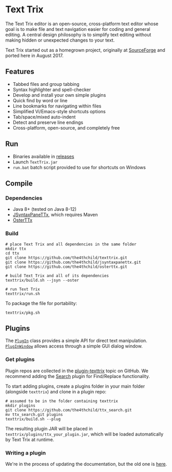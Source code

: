# Text Trix

The Text Trix editor is an open-source, cross-platform text editor whose goal is to make file and text navigation easier for coding and general editing. A central design philosophy is to simplify text editing without making hidden or unexpected changes to your text.

Text Trix started out as a homegrown project, originally at [SourceForge](https://sourceforge.net/projects/texttrix/) and ported here in August 2017.

## Features

* Tabbed files and group tabbing
* Syntax highlighter and spell-checker
* Develop and install your own simple plugins
* Quick find by word or line
* Line bookmarks for navigating within files
* Simplified Vi/Emacs-style shortcuts options
* Tab/space/mixed auto-indent
* Detect and preserve line endings
* Cross-platform, open-source, and completely free

## Run

* Binaries available in [releases](https://github.com/the4thchild/texttrix/releases)
* Launch ``TextTrix.jar``
* ``run.bat`` batch script provided to use for shortcuts on Windows

## Compile

### Dependencies

* Java 8+ (tested on Java 8-12)
* [JSyntaxPaneTTx](https://github.com/the4thchild/jsyntaxpanettx), which requires Maven
* [OsterTTx](https://github.com/the4thchild/osterttx)

### Build



```
# place Text Trix and all dependencies in the same folder
mkdir ttx
cd ttx
git clone https://github.com/the4thchild/texttrix.git
git clone https://github.com/the4thchild/jsyntaxpanettx.git
git clone https://github.com/the4thchild/osterttx.git

# build Text Trix and all of its dependencies
texttrix/build.sh --jsyn --oster

# run Text Trix
texttrix/run.sh
```

To package the file for portability:

```
texttrix/pkg.sh
```

## Plugins

The [`PlugIn`](https://github.com/the4thchild/texttrix/blob/master/com/textflex/texttrix/PlugIn.java) class provides a simple API for direct text manipulation. [`PlugInWindow`](https://github.com/the4thchild/texttrix/blob/master/com/textflex/texttrix/PlugInWindow.java) allows access through a simple GUI dialog window.

### Get plugins

Plugin repos are collected in the [plugin-texttrix](https://github.com/topics/plugin-texttrix) topic on GitHub. We recommend adding the [Search](https://github.com/the4thchild/ttx_search) plugin for Find/Replace functionality.

To start adding plugins, create a plugins folder in your main folder (alongside `texttrix`) and clone in a plugin repo:

```
# assumed to be in the folder containing texttrix
mkdir plugins
git clone https://github.com/the4thchild/ttx_search.git
mv ttx_search.git plugins
texttrix/build.sh --plug
```

The resulting plugin JAR will be placed in `texttrix/plugins/ttx_your_plugin.jar`, which will be loaded automatically by Text Trix at runtime.

### Writing a plugin

We're in the process of updating the documentation, but the old one is [here](https://sourceforge.net/p/texttrix/wiki/PlugIn/).
